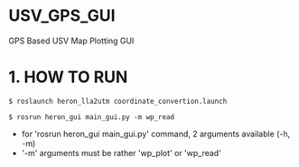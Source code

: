 # USV_GPS_GUI
GPS Based USV Map Plotting GUI

# 1. HOW TO RUN

```
$ roslaunch heron_lla2utm coordinate_convertion.launch
```
```
$ rosrun heron_gui main_gui.py -m wp_read
```

- for 'rosrun heron_gui main_gui.py' command, 2 arguments available (-h, -m)
- '-m' arguments must be rather 'wp_plot' or 'wp_read'
